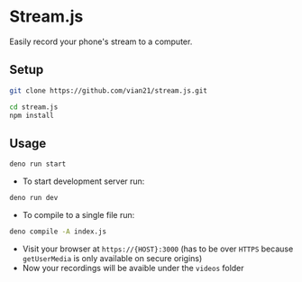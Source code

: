 # Stream.js

Easily record your phone's stream to a computer.

## Setup

```bash
git clone https://github.com/vian21/stream.js.git
```

```bash
cd stream.js
npm install
```

## Usage

```bash
deno run start
```

-   To start development server run:

```bash
deno run dev
```

-   To compile to a single file run:

```bash
deno compile -A index.js
```

-   Visit your browser at `https://{HOST}:3000` (has to be over `HTTPS` because `getUserMedia` is only available on secure origins)
-   Now your recordings will be avaible under the `videos` folder
